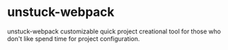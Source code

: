 # unstuck-webpack
unstuck-webpack customizable quick project creational tool for those who don't like spend time for project configuration.
